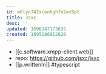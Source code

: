 ```yaml
---
id: w6lyn742xcwnhgh7n2wx5pt
title: Jsxc
desc: ''
updated: 1696347173635
created: 1695186912620
---
```


- [[c.software.xmpp-client.web]]
- repo: https://github.com/jsxc/jsxc
- [[p.writtenIn]] #typescript